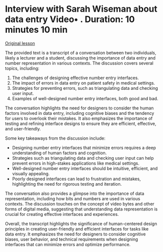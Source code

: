 # Interview with Sarah Wiseman about data entry Video• . Duration: 10 minutes 10 min

[Original lesson](https://www.coursera.org/learn/uol-how-computers-work/lecture/9VeEG/interview-with-sarah-wiseman-about-data-entry)

The provided text is a transcript of a conversation between two individuals, likely a lecturer and a student, discussing the importance of data entry and number representation in various contexts. The discussion covers several topics, including:

1. The challenges of designing effective number entry interfaces.
2. The impact of errors in data entry on patient safety in medical settings.
3. Strategies for preventing errors, such as triangulating data and checking user input.
4. Examples of well-designed number entry interfaces, both good and bad.

The conversation highlights the need for designers to consider the human factors involved in data entry, including cognitive biases and the tendency for users to overlook their mistakes. It also emphasizes the importance of testing and refining interface designs to ensure they are efficient, effective, and user-friendly.

Some key takeaways from the discussion include:

* Designing number entry interfaces that minimize errors requires a deep understanding of human factors and cognition.
* Strategies such as triangulating data and checking user input can help prevent errors in high-stakes applications like medical settings.
* Well-designed number entry interfaces should be intuitive, efficient, and visually appealing.
* Poorly designed interfaces can lead to frustration and mistakes, highlighting the need for rigorous testing and iteration.

The conversation also provides a glimpse into the importance of data representation, including how bits and numbers are used in various contexts. The discussion touches on the concept of video bytes and other forms of digital media, suggesting that understanding data representation is crucial for creating effective interfaces and experiences.

Overall, the transcript highlights the significance of human-centered design principles in creating user-friendly and efficient interfaces for tasks like data entry. It emphasizes the need for designers to consider cognitive biases, user behavior, and technical requirements when designing interfaces that can minimize errors and optimize performance.

